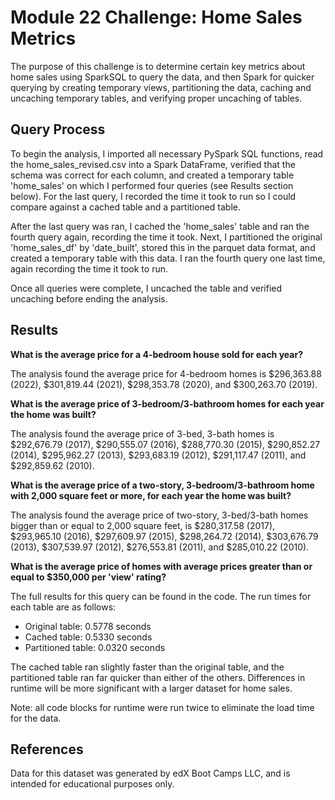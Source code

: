 # Module 22 Challenge: Home Sales Metrics 
The purpose of this challenge is to determine certain key metrics about home sales using SparkSQL to query the data, and then Spark for quicker querying by creating temporary views, partitioning the data, caching and uncaching temporary tables, and verifying proper uncaching of tables. 

## Query Process 
To begin the analysis, I imported all necessary PySpark SQL functions, read the home_sales_revised.csv into a Spark DataFrame, verified that the schema was correct for each column, and created a temporary table 'home_sales' on which I performed four queries (see Results section below). For the last query, I recorded the time it took to run so I could compare against a cached table and a partitioned table. 

After the last query was ran, I cached the 'home_sales' table and ran the fourth query again, recording the time it took. Next, I partitioned the original 'home_sales_df' by 'date_built', stored this in the parquet data format, and created a temporary table with this data. I ran the fourth query one last time, again recording the time it took to run.

Once all queries were complete, I uncached the table and verified uncaching before ending the analysis.

## Results
**What is the average price for a 4-bedroom house sold for each year?**

The analysis found the average price for 4-bedroom homes is $296,363.88 (2022), $301,819.44 (2021), $298,353.78 (2020), and $300,263.70 (2019).

**What is the average price of 3-bedroom/3-bathroom homes for each year the home was built?**

The analysis found the average price of 3-bed, 3-bath homes is $292,676.79 (2017), $290,555.07 (2016), $288,770.30 (2015), $290,852.27 (2014), $295,962.27 (2013), $293,683.19 (2012), $291,117.47 (2011), and $292,859.62 (2010).

**What is the average price of a two-story, 3-bedroom/3-bathroom home with 2,000 square feet or more, for each year the home was built?**

The analysis found the average price of two-story, 3-bed/3-bath homes bigger than or equal to 2,000 square feet, is $280,317.58 (2017), $293,965.10 (2016), $297,609.97 (2015), $298,264.72 (2014), $303,676.79 (2013), $307,539.97 (2012), $276,553.81 (2011), and $285,010.22 (2010).

**What is the average price of homes with average prices greater than or equal to $350,000 per 'view' rating?** 

The full results for this query can be found in the code. The run times for each table are as follows:

- Original table: 0.5778 seconds
- Cached table: 0.5330 seconds
- Partitioned table: 0.0320 seconds

The cached table ran slightly faster than the original table, and the partitioned table ran far quicker than either of the others. Differences in runtime will be more significant with a larger dataset for home sales.

Note: all code blocks for runtime were run twice to eliminate the load time for the data.

## References
Data for this dataset was generated by edX Boot Camps LLC, and is intended for educational purposes only.
